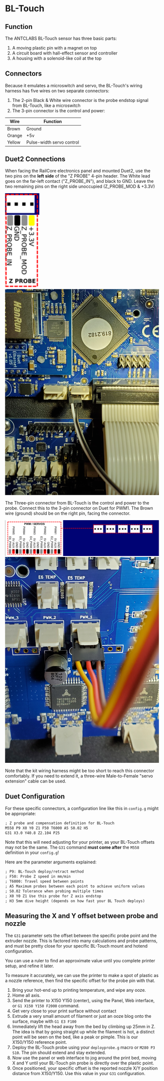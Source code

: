 # BL-Touch
## Function
The ANTCLABS BL-Touch sensor has three basic parts:
1. A moving plastic pin with a magnet on top
1. A circuit board with hall-effect sensor and controller
1. A housing with a solenoid-like coil at the top

## Connectors
Because it emulates a microswitch and servo, the BL-Touch's wiring harness has five wires on two separate connectors:
1. The 2-pin Black & White wire connector is the probe endstop signal from BL-Touch, like a microswitch
1. The 3-pin connector is the control and power:

| Wire | Function |
| --- | ---|
| Brown | Ground |
| Orange | +5v |
| Yellow | Pulse-width servo control |

## Duet2 Connections
When facing the RailCore electronics panel and mounted Duet2, use the two pins on the **left side** of the "Z PROBE" 4-pin header.  The White lead goes on the far-left contact ("Z_PROBE_IN"), and black to GND.
Leave the two remaining pins on the right side unoccupied (Z_PROBE_MOD & +3.3V)

![Z Probe header](./bltouch-zprobe.png)
![Probe Connection](./bltouch-probe.jpg)

The Three-pin connector from BL-Touch is the control and power to the probe.  Connect this to the 3-pin connector on Duet for PWM1.
The Brown wire (ground) should be on the right pin, facing the connector.

![Duet Servo](./bltouch-pwm-pins.png)
![Servo connection](./bltouch-pwm.jpg)

Note that the kit wiring harness might be too short to reach this connector comfortably.  If you need to extend it, a three-wire Male-to-Female "servo extension" cable can be used.

## Duet Configuration
For these specific connectors, a configuration line like this in `config.g` might be appropriate:
```
; Z probe and compensation definition for BL-Touch
M558 P9 X0 Y0 Z1 F50 T6000 A5 S0.02 H5
G31 X3.0 Y40.8 Z2.104 P25
```
Note that this will need adjusting for your printer, as your BL-Touch offsets may not be the same.
The `G31` command **must come after** the `M558` definition in your `config.g`!

Here are the parameter arguments explained:
```
; P9: BL-Touch deploy/retract method
; F50: Probe Z speed in mm/min
; T6000: Travel speed between points
; A5 Maximum probes between each point to achieve uniform values
; S0.02 Tolerance when probing multiple times
; X0 Y0 Z1 Use this probe for Z axis endstop
; H3 5mm dive height (depends on how fast your BL Touch deploys)
```

## Measuring the X and Y offset between probe and nozzle
The `G31` parameter sets the offset between the specific probe point and the extruder nozzle.  This is factored into many calculations and probe patterns, and must be pretty close for your specific BL-Touch mount and hotend configuration.

You can use a ruler to find an approximate value until you complete printer setup, and refine it later.

To measure it accurately, we can use the printer to make a spot of plastic as a nozzle reference, then find the specific offset for the probe pin with that.

1. Bring your hot-end up to printing temperature, and wipe any ooze.
1. Home all axis.
1. Send the printer to X150 Y150 (center), using the Panel, Web interface, or `G1 X150 Y150 F2000` command.
1. Get very close to your print surface without contact
1. Extrude a very small amount of filament or just an ooze blog onto the surface, maybe with `G1 E3 F100`
1. Immediately lift the head away from the bed by climbing up 25mm in Z.  The idea is that by going straight up while the filament is hot, a distinct point will be seen on the bed, like a peak or pimple.  This is our X150/Y150 reference point.
1. Deploy the BL-Touch probe using your `deployprobe.g` macro or `M280 P3 S10`.  The pin should extend and stay extended.
1. Now use the panel or web interface to jog around the print bed, moving X and Y until your BL-Touch pin probe is directly over the plastic point.
1. Once positioned, your specific offset is the reported nozzle X/Y position distance from X150/Y150.  Use this value in your `G31` configuration.

